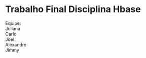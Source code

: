 # Trabalho Final Disciplina Hbase 

Equipe:<br/>
Juliana <br/>
Carlo<br/>
Joel<br/>
Alexandre<br/>
Jimmy<br/>
